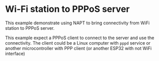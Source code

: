 
# Wi-Fi station to PPPoS server

This example demonstrate using NAPT to bring connectivity from WiFi station to PPPoS server.

This example expect a PPPoS client to connect to the server and use the connectivity.
The client could be a Linux computer with `pppd` service or another microcontroller with PPP client (or another ESP32 with not WiFi interface) 
